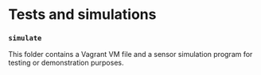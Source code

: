# Tests and simulations

### `simulate`

This folder contains a Vagrant VM file and a sensor simulation program for testing or demonstration purposes.